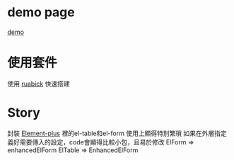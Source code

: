 # demo page
[demo](https://yamapi0103.github.io/enhanced_element_plus/)

# 使用套件
使用 [ruabick](https://github.com/dewfall123/ruabick#ruabick) 快速搭建

# Story
封裝 [Element-plus](https://element-plus.org/) 裡的el-table和el-form 使用上顯得特別繁瑣
如果在外層指定義好需要傳入的設定，code會顯得比較小包，且易於修改
ElForm => enhancedElForm
ElTable => EnhancedElForm
